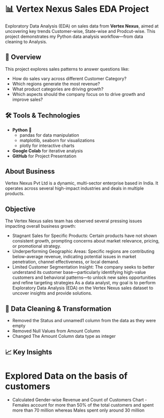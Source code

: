 # 📊 Vertex Nexus Sales EDA Project

Exploratory Data Analysis (EDA) on sales data from **Vertex Nexus**, aimed at uncovering key trends Customer-wise, State-wise and Prodcut-wise. This project demonstrates my Python data analysis workflow—from data cleaning to Analysis.

## 🧠 Overview

This project explores sales patterns to answer questions like:
- How do sales vary across different Customer Category?
- Which regions generate the most revenue?
- What product categories are driving growth?
- Which aspects should the company focus on to drive growth and improve sales?

## 🛠️ Tools & Technologies

- **Python** 🐍  
  - pandas for data manipulation  
  - matplotlib, seaborn for visualizations  
  - plotly for interactive charts  
- **Google Colab** for iterative analysis  
- **GitHub** for Project Presentation   


## About Business

Vertex Nexus Pvt Ltd  is a dynamic, multi-sector enterprise based in India. It operates across several high-impact industries and deals in multiple products.

## Objective

The Vertex Nexus sales team has observed several pressing issues impacting overall business growth:
- Stagnant Sales for Specific Products: Certain products have not shown consistent growth, prompting concerns about market relevance, pricing, or promotional strategy.
- Underperforming Geographic Areas: Specific regions are contributing below-average revenue, indicating potential issues in market penetration, channel effectiveness, or local demand.
- Limited Customer Segmentation Insight: The company seeks to better understand its customer base—particularly identifying high-value customers and behavioral patterns—to unlock new sales opportunities and refine targeting strategies
As a data analyst, my goal is to perform Exploratory Data Analysis (EDA) on the Vertex Nexus sales dataset to uncover insights and provide solutions.

## 🧹 Data Cleaning & Transformation

- Removed the Status and unnamed1 column from the data as they were empty
- Removed Null Values from Amount Column
- Changed The Amount Column data type as integer

## 📈 Key Insights

# Explored Data on the basis of customers

- Calculated Gender-wise Revenue and Count of Customers Chart - Females account for more than 50% of the total customers and spent more than 70 million whereas Males spent only around 30 million


